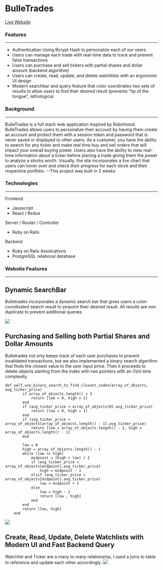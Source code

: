 BulleTrades
======
[Live Website](http://robins-app.herokuapp.com/#/)

### Features
------
* Authentication Using Bcrypt Hash to personalize each of our users
* Users can manage each trade with real-time data to track and prevent false transactions
* Users can purchase and sell tickers with partial shares and dollar amount (backend algorithm)
* Users can create, read, update, and delete watchlists with an ergonomic UI design
* Modern searchbar and query feature that color coordinates two sets of results to allow users to find their desired result (prevents "tip of the tongue", lethologica)

### Background
------
BulleTrades is a full stack web application inspired by Robinhood. BulleTrades allows 
users to personalize their account by having them create an account and protect them with
a session token and password that is never saved or displayed to other users. As a customer,
you have the ability to search for any ticker and make real time buy and sell orders
that will impact your overall buying power. Users also have the ability to view real-time information 
about a ticker before placing a trade giving them the power to analyze a stocks worth. 
Visually, the site incorporates a live chart that users can hover over and check their progress 
for each stock and their respective portfolio.
--This project was built in 2 weeks

### Technologies
------
Frontend
* Javascript
* React / Redux

Server / Router / Controller
* Ruby on Rails

Backend
* Ruby on Rails Assoications
* PostgreSQL relational database

### Website Features
------

## Dynamic SearchBar
Bulletrades incorporates a dynamic search bar that gives users a color-coordinated search result to pinpoint their desired result.
All results are non duplicate to prevent additional queries


![](https://i.imgur.com/Z55Ix0g.gif)

## Purchasing and Selling both Partial Shares and Dollar Amounts 
Bulletrades not only keeps track of each user purchases to prevent invalidated transactions, but we also implemented a binary search algorithm that finds the closest value to the user input price.
Then it proceeds to delete objects starting from the index with two pointers with an O(n) time complexity. 
```
def self.use_binary_search_to_find_closest_index(array_of_objects, avg_ticker_price)
        if array_of_objects.length() < 3
            return [low = 0, high = 1]
        end
        if (avg_ticker_price < array_of_objects[0].avg_ticker_price)
            return [low = 0, high = 1]
        end
        if (avg_ticker_price > array_of_objects[array_of_objects.length() - 1].avg_ticker_price)
            return [low = array_of_objects.length() - 2, high = array_of_objects.length() - 1]
        end

        low = 0
        high = array_of_objects.length() - 1
        while (low <= high) 
            midpoint = (high + low) / 2
            if (avg_ticker_price < array_of_objects[midpoint].avg_ticker_price)
                high = midpoint - 1
            elsif (avg_ticker_price > array_of_objects[midpoint].avg_ticker_price)
                low = midpoint + 1
            else    
                low = high - 1
                return [low , high]
            end
        end
        return [low, high]
    end
```
![](https://i.imgur.com/A5p5HZF.gif)

## Create, Read, Update, Delete Watchlists with Modern UI and Fast Backend Query 
Watchlist and Ticker are a many to many relationship, I used a joins to table to reference and update each other accordingly. 
![](https://i.imgur.com/EwxkIXF.gif)


